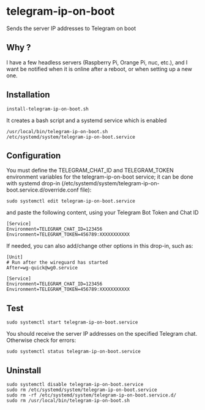 # telegram-ip-on-boot
Sends the server IP addresses to Telegram on boot

## Why ?
I have a few headless servers (Raspberry Pi, Orange Pi, nuc, etc.), and I want be notified when it is online after a reboot, or when setting up a new one. 


## Installation
``install-telegram-ip-on-boot.sh``

It creates a bash script and a systemd service which is enabled
```
/usr/local/bin/telegram-ip-on-boot.sh
/etc/systemd/system/telegram-ip-on-boot.service
```

## Configuration
You must define the TELEGRAM_CHAT_ID and TELEGRAM_TOKEN environment variables for the telegram-ip-on-boot service; it can be done with systemd drop-in (/etc/systemd/system/telegram-ip-on-boot.service.d/override.conf file):
```
sudo systemctl edit telegram-ip-on-boot.service
```

and paste the following content, using your Telegram Bot Token and Chat ID
```
[Service]
Environment=TELEGRAM_CHAT_ID=123456
Environment=TELEGRAM_TOKEN=456789:XXXXXXXXXXX
```

If needed, you can also add/change other options in this drop-in, such as:
```
[Unit]
# Run after the wireguard has started
After=wg-quick@wg0.service

[Service]
Environment=TELEGRAM_CHAT_ID=123456
Environment=TELEGRAM_TOKEN=456789:XXXXXXXXXXX
```

## Test
``sudo systemctl start telegram-ip-on-boot.service``

You should receive the server IP addresses on the specified Telegram chat.
Otherwise check for errors: 

``sudo systemctl status telegram-ip-on-boot.service``

## Uninstall
```
sudo systemctl disable telegram-ip-on-boot.service
sudo rm /etc/systemd/system/telegram-ip-on-boot.service
sudo rm -rf /etc/systemd/system/telegram-ip-on-boot.service.d/
sudo rm /usr/local/bin/telegram-ip-on-boot.sh
```
